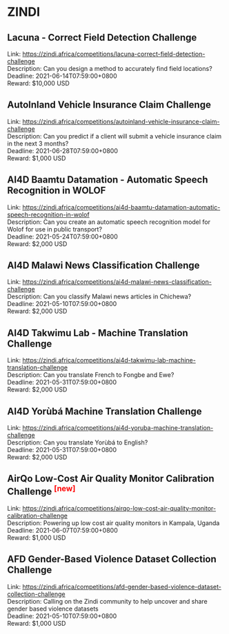 # ZINDI



## Lacuna - Correct Field Detection Challenge

Link: https://zindi.africa/competitions/lacuna-correct-field-detection-challenge  
Description: Can you design a method to accurately find field locations?  
Deadline: 2021-06-14T07:59:00+0800  
Reward: $10,000 USD  


## AutoInland Vehicle Insurance Claim Challenge

Link: https://zindi.africa/competitions/autoinland-vehicle-insurance-claim-challenge  
Description: Can you predict if a client will submit a vehicle insurance claim in the next 3 months?  
Deadline: 2021-06-28T07:59:00+0800  
Reward: $1,000 USD  


## AI4D Baamtu Datamation - Automatic Speech Recognition in WOLOF

Link: https://zindi.africa/competitions/ai4d-baamtu-datamation-automatic-speech-recognition-in-wolof  
Description: Can you create an automatic speech recognition model for Wolof for use in public transport?  
Deadline: 2021-05-24T07:59:00+0800  
Reward: $2,000 USD  


## AI4D Malawi News Classification Challenge

Link: https://zindi.africa/competitions/ai4d-malawi-news-classification-challenge  
Description: Can you classify Malawi news articles in Chichewa?  
Deadline: 2021-05-10T07:59:00+0800  
Reward: $2,000 USD  


## AI4D Takwimu Lab - Machine Translation Challenge

Link: https://zindi.africa/competitions/ai4d-takwimu-lab-machine-translation-challenge  
Description: Can you translate French to Fongbe and Ewe?  
Deadline: 2021-05-31T07:59:00+0800  
Reward: $2,000 USD  


## AI4D Yorùbá Machine Translation Challenge

Link: https://zindi.africa/competitions/ai4d-yoruba-machine-translation-challenge  
Description: Can you translate Yorùbá to English?  
Deadline: 2021-05-31T07:59:00+0800  
Reward: $2,000 USD  


## AirQo Low-Cost Air Quality Monitor Calibration Challenge <sup style="color:red">[new]<sup>  

Link: https://zindi.africa/competitions/airqo-low-cost-air-quality-monitor-calibration-challenge  
Description:  Powering up low cost air quality monitors in Kampala, Uganda  
Deadline: 2021-06-07T07:59:00+0800  
Reward: $1,000 USD  


## AFD Gender-Based Violence Dataset Collection Challenge	

Link: https://zindi.africa/competitions/afd-gender-based-violence-dataset-collection-challenge  
Description: Calling on the Zindi community to help uncover and share gender based violence datasets  
Deadline: 2021-05-10T07:59:00+0800  
Reward: $1,000 USD  

